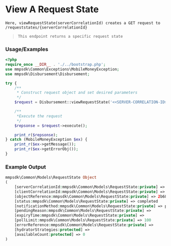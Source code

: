 # View A Request State

`Here, viewRequestState(serverCorrelationId) creates a GET request to /requeststates/{serverCorrelationId}`

> `This endpoint returns a specific request state`

### Usage/Examples

```php
<?php
require_once __DIR__ . './../bootstrap.php';
use mmpsdk\Common\Exceptions\MobileMoneyException;
use mmpsdk\Disbursement\Disbursement;

try {
    /**
     * Construct request object and set desired parameters
     */
    $request = Disbursement::viewRequestState('<<SERVER-CORRELATION-ID>>');

    /**
     *Execute the request
     */
    $repsonse = $request->execute();

    print_r($repsonse);
} catch (MobileMoneyException $ex) {
    print_r($ex->getMessage());
    print_r($ex->getErrorObj());
}
```

### Example Output

```php
mmpsdk\Common\Models\RequestState Object
(
    [serverCorrelationId:mmpsdk\Common\Models\RequestState:private] => ea495e98-b5d2-4b03-ba43-4dfbce39cc60
    [clientCorrelationId:mmpsdk\Common\Models\RequestState:private] =>
    [objectReference:mmpsdk\Common\Models\RequestState:private] => 2b68c2a7-e0ef-4fa8-b180-ec092993016c
    [status:mmpsdk\Common\Models\RequestState:private] => completed
    [notificationMethod:mmpsdk\Common\Models\RequestState:private] => polling
    [pendingReason:mmpsdk\Common\Models\RequestState:private] =>
    [expiryTime:mmpsdk\Common\Models\RequestState:private] =>
    [pollLimit:mmpsdk\Common\Models\RequestState:private] => 100
    [errorReference:mmpsdk\Common\Models\RequestState:private] =>
    [hydratorStrategies:protected] =>
    [availableCount:protected] => 0
)

```
